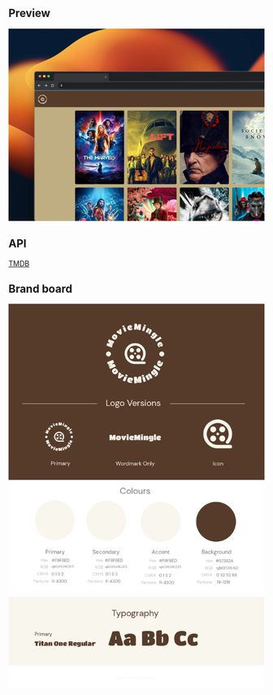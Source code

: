 ## Preview

![Preview](https://github.com/Ulises-Saucedo/MovieMingle/blob/main/preview.jpg)

## API

<a href="https://developer.themoviedb.org">TMDB</a>

## Brand board

![Brandboard](https://github.com/Ulises-Saucedo/MovieMingle/blob/main/BrandBoard.jpg)
